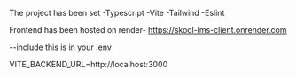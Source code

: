 The project has been set 
-Typescript
-Vite
-Tailwind
-Eslint


Frontend has been hosted on render- https://skool-lms-client.onrender.com

--include this is in your .env


VITE_BACKEND_URL=http://localhost:3000
